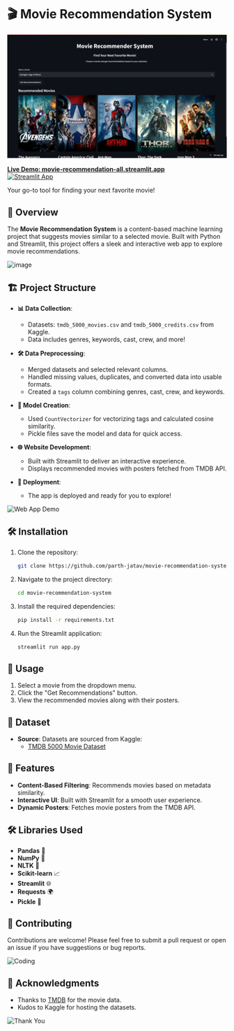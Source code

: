 # 🎬 Movie Recommendation System

<img src = "deploy.png">

**[Live Demo: movie-recommendation-all.streamlit.app](https://movie-recommendation-all.streamlit.app/)**  
[![Streamlit App](https://static.streamlit.io/badges/streamlit_badge_black_white.svg)](https://movie-recommendation-all.streamlit.app/)  

Your go-to tool for finding your next favorite movie!

## 🚀 Overview

The **Movie Recommendation System** is a content-based machine learning project that suggests movies similar to a selected movie. Built with Python and Streamlit, this project offers a sleek and interactive web app to explore movie recommendations.

![image](https://i.pinimg.com/originals/92/40/52/92405250a4bfb2a451c6bf1364a2006e.gif)

## 🏗️ Project Structure

- **📊 Data Collection**: 
  - Datasets: `tmdb_5000_movies.csv` and `tmdb_5000_credits.csv` from Kaggle.
  - Data includes genres, keywords, cast, crew, and more!

- **🛠️ Data Preprocessing**:
  - Merged datasets and selected relevant columns.
  - Handled missing values, duplicates, and converted data into usable formats.
  - Created a `tags` column combining genres, cast, crew, and keywords.

- **🤖 Model Creation**:
  - Used `CountVectorizer` for vectorizing tags and calculated cosine similarity.
  - Pickle files save the model and data for quick access.

- **🌐 Website Development**:
  - Built with Streamlit to deliver an interactive experience.
  - Displays recommended movies with posters fetched from TMDB API.

- **🚀 Deployment**: 
  - The app is deployed and ready for you to explore!

![Web App Demo](https://media4.giphy.com/media/GQty4dYXeVkOeMzqVx/200w.gif?cid=6c09b952rk40ysuij9jr1fla9v0cwc2dmlv06wfi007muutm&ep=v1_gifs_search&rid=200w.gif&ct=g)

## 🛠️ Installation

1. Clone the repository:
   ```bash
   git clone https://github.com/parth-jatav/movie-recommendation-system.git
   ```
2. Navigate to the project directory:
   ```bash
   cd movie-recommendation-system
   ```
3. Install the required dependencies:
   ```bash
   pip install -r requirements.txt
   ```
4. Run the Streamlit application:
   ```bash
   streamlit run app.py
   ```

## 🎥 Usage

1. Select a movie from the dropdown menu.
2. Click the "Get Recommendations" button.
3. View the recommended movies along with their posters.

## 📂 Dataset

- **Source**: Datasets are sourced from Kaggle:
  - [TMDB 5000 Movie Dataset](https://www.kaggle.com/tmdb/tmdb-movie-metadata)

## 🎯 Features

- **Content-Based Filtering**: Recommends movies based on metadata similarity.
- **Interactive UI**: Built with Streamlit for a smooth user experience.
- **Dynamic Posters**: Fetches movie posters from the TMDB API.

## 🛠️ Libraries Used

- **Pandas** 🐼
- **NumPy** 🔢
- **NLTK** 🧠
- **Scikit-learn** 📈
- **Streamlit** 🌐
- **Requests** 🌍
- **Pickle** 🥒

## 🤝 Contributing

Contributions are welcome! Please feel free to submit a pull request or open an issue if you have suggestions or bug reports.

![Coding](https://media.giphy.com/media/26tn33aiTi1jkl6H6/giphy.gif)

## 🙌 Acknowledgments

- Thanks to [TMDB](https://www.themoviedb.org/) for the movie data.
- Kudos to Kaggle for hosting the datasets.

![Thank You](https://64.media.tumblr.com/d0635fa4e4bf417b33f24bd481c21f88/tumblr_ppcabrYCWy1ue08b9o1_540.gif)
